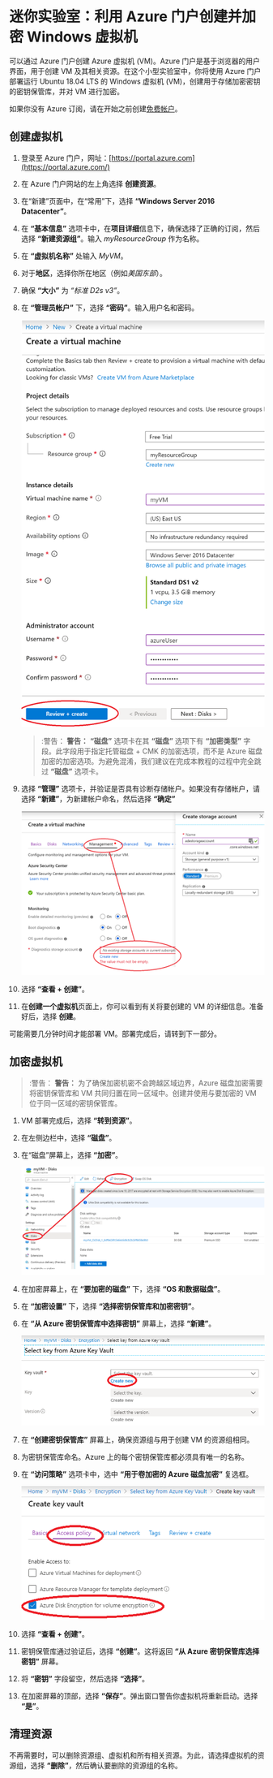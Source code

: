 ﻿# 迷你实验室：利用 Azure 门户创建并加密 Windows 虚拟机

可以通过 Azure 门户创建 Azure 虚拟机 (VM)。Azure 门户是基于浏览器的用户界面，用于创建 VM 及其相关资源。在这个小型实验室中，你将使用 Azure 门户部署运行 Ubuntu 18.04 LTS 的 Windows 虚拟机 (VM)，创建用于存储加密密钥的密钥保管库，并对 VM 进行加密。

如果你没有 Azure 订阅，请在开始之前创建[免费帐户](https://azure.microsoft.com/free/?WT.mc_id=A261C142F)。

## 创建虚拟机

1. 登录至 Azure 门户，网址：[https://portal.azure.com](https://portal.azure.com/)
1. 在 Azure 门户网站的左上角选择 **创建资源**。
1. 在“新建”页面中，在“常用”下，选择 **“Windows Server 2016 Datacenter”**。
1. 在 **“基本信息”** 选项卡中，在**项目详细**信息下，确保选择了正确的订阅，然后选择 **“新建资源组”**。输入 *myResourceGroup* 作为名称。
1. 在 **“虚拟机名称”** 处输入 *MyVM*。
1. 对于**地区**，选择你所在地区（例如*美国东部*）。
1. 确保 **“大小”** 为 *“标准 D2s v3”*。
1. 在 **“管理员帐户”** 下，选择 **“密码”**。输入用户名和密码。

    ![ResourceGroup creation screen](../../Linked_Image_Files/portal-qs-windows-vm-creation.png)
    
    >:警告： **警告：** **“磁盘”** 选项卡在其 **“磁盘”** 选项下有 **“加密类型”** 字段。此字段用于指定托管磁盘 + CMK 的加密选项，而不是 Azure 磁盘加密的加密选项。为避免混淆，我们建议在完成本教程的过程中完全跳过 **“磁盘”** 选项卡。

1. 选择 **“管理”** 选项卡，并验证是否具有诊断存储帐户。如果没有存储帐户，请选择 **“新建”**，为新建帐户命名，然后选择 **“确定”**

    ![ResourceGroup creation screen](../../Linked_Image_Files/portal-qs-vm-creation-storage.png)

1. 选择 **“查看 + 创建”**。
1. 在**创建一个虚拟机**页面上，你可以看到有关将要创建的 VM 的详细信息。准备好后，选择 **创建**。

可能需要几分钟时间才能部署 VM。部署完成后，请转到下一部分。

## 加密虚拟机

>:警告： **警告：** 为了确保加密机密不会跨越区域边界，Azure 磁盘加密需要将密钥保管库和 VM 共同归置在同一区域中。创建并使用与要加密的 VM 位于同一区域的密钥保管库。 

1. VM 部署完成后，选择 **“转到资源”**。
1. 在左侧边栏中，选择 **“磁盘”**。
1. 在“磁盘”屏幕上，选择 **“加密”**。 

    ![磁盘和加密选择](../../Linked_Image_Files/portal-qs-disks-to-encryption.png)

1. 在加密屏幕上，在 **“要加密的磁盘”** 下，选择 **“OS 和数据磁盘”**。
1. 在 **“加密设置”** 下，选择 **“选择密钥保管库和加密密钥”**。
1. 在 **“从 Azure 密钥保管库中选择密钥”** 屏幕上，选择 **“新建”**。

    ![磁盘和加密选择](../../Linked_Image_Files/portal-qs-keyvault-create.png)

1. 在 **“创建密钥保管库”** 屏幕上，确保资源组与用于创建 VM 的资源组相同。
1. 为密钥保管库命名。Azure 上的每个密钥保管库都必须具有唯一的名称。
1. 在 **“访问策略”** 选项卡中，选中 **“用于卷加密的 Azure 磁盘加密”** 复选框。

    ![磁盘和加密选择](../../Linked_Image_Files/portal-qs-keyvault-enable.png)

1. 选择 **“查看 + 创建”**。  
1. 密钥保管库通过验证后，选择 **“创建”**。这将返回 **“从 Azure 密钥保管库选择密钥”** 屏幕。
1. 将 **“密钥”** 字段留空，然后选择 **“选择”**。
1. 在加密屏幕的顶部，选择 **“保存”**。弹出窗口警告你虚拟机将重新启动。选择 **“是”**。

## 清理资源

不再需要时，可以删除资源组、虚拟机和所有相关资源。为此，请选择虚拟机的资源组，选择 **“删除”**，然后确认要删除的资源组的名称。
